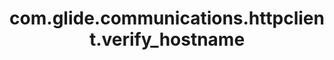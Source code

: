 ---
layout: page
title: com.glide.communications.httpclient.verify_hostname
description: ""
value: "true"
---